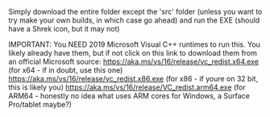 Simply download the entire folder except the 'src' folder (unless you want to try make your own builds, in which case go ahead) and run the EXE (should have a Shrek icon, but it may not)

IMPORTANT:
	You NEED 2019 Microsoft Visual C++ runtimes to run this. You likely already have them, but if not click on this link to download them from an official Microsoft source:
	https://aka.ms/vs/16/release/vc_redist.x64.exe (for x64 - if in doubt, use this one)
	https://aka.ms/vs/16/release/vc_redist.x86.exe (for x86 - if youre on 32 bit, this is likely you)
	https://aka.ms/vs/16/release/VC_redist.arm64.exe (for ARM64 - honestly no idea what uses ARM cores for Windows, a Surface Pro/tablet maybe?)